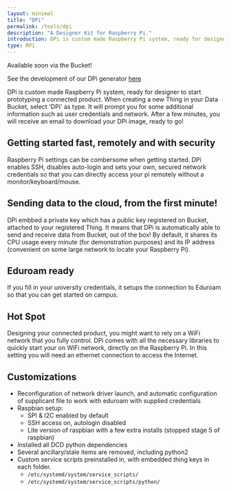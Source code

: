 ```yaml
---
layout: minimal
title: "DPi"
permalink: /tools/dpi
description: "A Designer Kit for Raspberry Pi."
introduction: DPi is custom made Raspberry Pi system, ready for designer to start prototyping a connected product.
type: RPi
---
```


Available soon via the Bucket!

See the development of our DPi generator [here](https://github.com/datacentricdesign/raspbian-dist)

DPi is custom made Raspberry Pi system, ready for designer to start prototyping a connected product. When creating a new Thing in your Data Bucket, select 'DPi' as
type. It will prompt you for some additional information such as user credentials
and network. After a few minutes, you will receive an email to download your DPi image, ready to go!

## Getting started fast, remotely and with security 

Raspberry Pi settings can be combersome when getting started. DPi enables SSH, disables auto-login and sets your own, secured network credentials so that you can directly access your pi remotely without a monitor/keyboard/mouse.


## Sending data to the cloud, from the first minute!

DPi embbed a private key which has a public key registered on Bucket, attached to your registered Thing. It means that DPi is automatically able to send and receive data from Bucket, out of the box! By default, it shares its CPU usage every minute (for demonstration purposes) and its IP address (convenient on some large network to locate your Raspberry Pi).

## Eduroam ready

If you fill in your university credentials, it setups the connection to Eduroam so that you can get started on campus.

## Hot Spot

Designing your connected product, you might want to rely on a WiFi network that you fully control. DPi comes with all the necessary libraries to quickly start your on WiFi network, directly on the Raspberry Pi. In this setting you will need an ethernet
connection to access the Internet.


## Customizations 
* Reconfiguration of network driver launch, and automatic configuration of supplicant file to work with eduroam with supplied credentials
* Raspbian setup:
  * SPI & I2C enabled by default
  * SSH access on, autologin disabled 
  * Lite version of raspbian with a few extra installs (stopped stage 5 of raspbian)
* Installed all DCD python dependencies 
* Several ancillary/stale items are removed, including python2
* Custom service scripts preinstalled in, with embedded thing keys in each folder. 
  * `/etc/systemd/system/service_scripts/` 
  * `/etc/systemd/system/service_scripts/python/`
